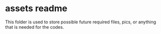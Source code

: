 # assets readme

This folder is used to store possible future required files, pics, or anything that is needed for the codes.
